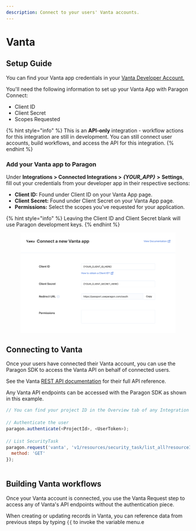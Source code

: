```yaml
---
description: Connect to your users' Vanta accounts.
---
```


# Vanta

## Setup Guide

You can find your Vanta app credentials in your [Vanta Developer Account.](https://developer.vanta.com/reference)

You'll need the following information to set up your Vanta App with Paragon Connect:

* Client ID
* Client Secret
* Scopes Requested

{% hint style="info" %}
This is an **API-only** integration - workflow actions for this integration are still in development. You can still connect user accounts, build workflows, and access the API for this integration.
{% endhint %}

### Add your Vanta app to Paragon

Under **Integrations > Connected Integrations >** _**{YOUR\_APP}**_ **>** **Settings**, fill out your credentials from your developer app in their respective sections:

* **Client ID:** Found under Client ID on your Vanta App page.
* **Client Secret:** Found under Client Secret on your Vanta App page.
* **Permissions:** Select the scopes you've requested for your application.

{% hint style="info" %}
Leaving the Client ID and Client Secret blank will use Paragon development keys.
{% endhint %}

<figure><img src="../../.gitbook/assets/Connecting your Vanta app to Paragon Connect.png" alt=""><figcaption></figcaption></figure>

## Connecting to Vanta

Once your users have connected their Vanta account, you can use the Paragon SDK to access the Vanta API on behalf of connected users.

See the Vanta [REST API documentation](https://developer.vanta.com/reference) for their full API reference.

Any Vanta API endpoints can be accessed with the Paragon SDK as shown in this example.

```javascript
// You can find your project ID in the Overview tab of any Integration

// Authenticate the user
paragon.authenticate(<ProjectId>, <UserToken>);
            
// List SecurityTask
paragon.request('vanta', 'v1/resources/security_task/list_all?resourceId=<id>', {
  method: 'GET'
});
  
```

## Building Vanta workflows

Once your Vanta account is connected, you use the Vanta Request step to access any of Vanta's API endpoints without the authentication piece.

When creating or updating records in Vanta, you can reference data from previous steps by typing `{{` to invoke the variable menu.e
